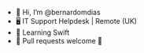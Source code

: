 - 👋 Hi, I’m @bernardomdias
- 🖥️ IT Support Helpdesk | Remote (UK)
- 🍃 Learning Swift
- 🎉 Pull requests welcome 🥳

<!---
bernardomdias/bernardomdias is a ✨ special ✨ repository because its `README.md` (this file) appears on your GitHub profile.
You can click the Preview link to take a look at your changes.
--->
